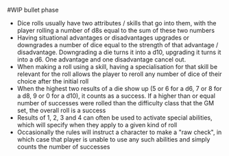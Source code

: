 #WIP bullet phase

- Dice rolls usually have two attributes / skills that go into them, with the player rolling a number of d8s equal to the sum of these two numbers
- Having situational advantages or disadvantages upgrades or downgrades a number of dice equal to the strength of that advantage / disadvantage. Downgrading a die turns it into a d10, upgrading it turns it into a d6. One advantage and one disadvantage cancel out.
- When making a roll using a skill, having a specialisation for that skill be relevant for the roll allows the player to reroll any number of dice of their choice after the initial roll
- When the highest two results of a die show up (5 or 6 for a d6, 7 or 8 for a d8, 9 or 0 for a d10), it counts as a success. If a higher than or equal number of successes were rolled than the difficulty class that the GM set, the overall roll is a success
- Results of 1, 2, 3 and 4 can often be used to activate special abilities, which will specify when they apply to a given kind of roll
- Occasionally the rules will instruct a character to make a "raw check", in which case that player is unable to use any such abilities and simply counts the number of successes